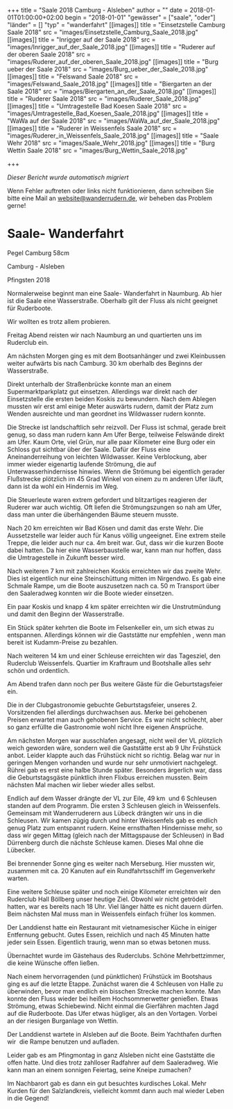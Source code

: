 +++
title = "Saale 2018 Camburg - Alsleben"
author = ""
date = 2018-01-01T01:00:00+02:00
begin = "2018-01-01"
"gewässer" = ["saale", "oder"]
"länder" = []
"typ" = "wanderfahrt"
[[images]]
title = "Einsetzstelle Camburg Saale 2018"
src = "images/Einsetzstelle_Camburg_Saale_2018.jpg"
[[images]]
title = "Inrigger auf der Saale 2018"
src = "images/Inrigger_auf_der_Saale_2018.jpg"
[[images]]
title = "Ruderer auf der oberen Saale 2018"
src = "images/Ruderer_auf_der_oberen_Saale_2018.jpg"
[[images]]
title = "Burg ueber der Saale 2018"
src = "images/Burg_ueber_der_Saale_2018.jpg"
[[images]]
title = "Felswand Saale 2018"
src = "images/Felswand_Saale_2018.jpg"
[[images]]
title = "Biergarten an der Saale 2018"
src = "images/Biergarten_an_der_Saale_2018.jpg"
[[images]]
title = "Ruderer Saale 2018"
src = "images/Ruderer_Saale_2018.jpg"
[[images]]
title = "Umtragestelle Bad Koesen Saale 2018"
src = "images/Umtragestelle_Bad_Koesen_Saale_2018.jpg"
[[images]]
title = "WaWa auf der Saale 2018"
src = "images/WaWa_auf_der_Saale_2018.jpg"
[[images]]
title = "Ruderer in Weissenfels Saale 2018"
src = "images/Ruderer_in_Weissenfels_Saale_2018.jpg"
[[images]]
title = "Saale Wehr 2018"
src = "images/Saale_Wehr_2018.jpg"
[[images]]
title = "Burg Wettin Saale 2018"
src = "images/Burg_Wettin_Saale_2018.jpg"

+++


*Dieser Bericht wurde automatisch migriert*

Wenn Fehler auftreten oder links nicht funktionieren, dann schreiben Sie bitte eine Mail an website@wanderrudern.de, wir beheben das Problem gerne!



# Saale- Wanderfahrt


Pegel Camburg 58cm

Camburg - Alsleben

Pfingsten 2018

Normalerweise beginnt man eine Saale- Wanderfahrt in Naumburg. Ab hier ist die Saale eine Wasserstraße. Oberhalb gilt der Fluss als nicht geeignet für Ruderboote.

Wir wollten es trotz allem probieren.

Freitag Abend reisten wir nach Naumburg an und quartierten uns im Ruderclub ein.

Am nächsten Morgen ging es mit dem Bootsanhänger und zwei Kleinbussen weiter aufwärts bis nach Camburg. 30 km oberhalb des Beginns der Wasserstraße.

Direkt unterhalb der Straßenbrücke konnte man an einem Supermarktparkplatz gut einsetzen. Allerdings war direkt nach der Einsetzstelle die ersten beiden Koskis zu bewundern. Nach dem Ablegen mussten wir erst aml einige Meter auswärts rudern, damit der Platz zum Wenden ausreichte und man geordnet ins Wildwasser rudern konnte.

Die Strecke ist landschaftlich sehr reizvoll. Der Fluss ist schmal, gerade breit genug, so dass man rudern kann Am Ufer Berge, teilweise Felswände direkt am Ufer. Kaum Orte, viel Grün, nur alle paar Kilometer eine Burg oder ein Schloss gut sichtbar über der Saale. Dafür der Fluss eine Aneinanderreihung von leichten Wildwasser. Keine Verblockung, aber immer wieder eigenartig laufende Strömung, die auf Unterwasserhindernisse hinwies. Wenn die Strömung bei eigentlich gerader Flußstrecke plötzlich im 45 Grad Winkel von einem zu m anderen Ufer läuft, dann ist da wohl ein Hindernis im Weg.

Die Steuerleute waren extrem gefordert und blitzartiges reagieren der Ruderer war auch wichtig. Oft liefen die Strömungszungen so nah am Ufer, dass man unter die überhängenden Bäume steuern musste.

Nach 20 km erreichten wir Bad Kösen und damit das erste Wehr. Die Aussetzstelle war leider auch für Kanus völlig ungeeignet. Eine extrem steile Treppe, die leider auch nur ca. 4m breit war. Gut, dass wir die kurzen Boote dabei hatten. Da hier eine Wasserbaustelle war, kann man nur hoffen, dass die Umtragestelle in Zukunft besser wird.

Nach weiteren 7 km mit zahlreichen Koskis erreichten wir das zweite Wehr. Dies ist eigentlich nur eine Steinschüttung mitten im Nirgendwo. Es gab eine Schmale Rampe, um die Boote auszusetzen nach ca. 50 m Transport über den Saaleradweg konnten wir die Boote wieder einsetzen.

Ein paar Koskis und knapp 4 km später erreichten wir die Unstrutmündung und damit den Beginn der Wasserstraße.

Ein Stück später kehrten die Boote im Felsenkeller ein, um sich etwas zu entspannen. Allerdings können wir die Gaststätte nur empfehlen , wenn man bereit ist Kudamm-Preise zu bezahlen.

Nach weiteren 14 km und einer Schleuse erreichten wir das Tagesziel, den Ruderclub Weissenfels. Quartier im Kraftraum und Bootshalle alles sehr schön und ordentlich.

Am Abend trafen dann noch per Bus weitere Gäste für die Geburtstagsfeier ein.

Die in der Clubgastronomie gebuchte Geburtstagsfeier, unseres 2. Vorsitzenden fiel allerdings durchwachsen aus. Merke bei gehobenen Preisen erwartet man auch gehobenen Service. Es war nicht schlecht, aber so ganz erfüllte die Gastronomie wohl nicht Ihre eigenen Ansprüche.

Am nächsten Morgen war ausschlafen angesagt, nicht weil der VL plötzlich weich geworden wäre, sondern weil die Gaststätte erst ab 9 Uhr Frühstück anbot. Leider klappte auch das Frühstück nicht so richtig. Belag war nur in geringen Mengen vorhanden und wurde nur sehr unmotiviert nachgelegt. Rührei gab es erst eine halbe Stunde später. Besonders ärgerlich war, dass die Geburtstagsgäste pünktlich ihren Flixbus erreichen mussten. Beim nächsten Mal machen wir lieber wieder alles selbst.

Endlich auf dem Wasser drängte der VL zur Eile, 49 km  und 6 Schleusen standen auf dem Programm. Die ersten 3 Schleusen gleich in Weissenfels. Gemeinsam mit Wanderruderern aus Lübeck drängten wir uns in die Schleusen. Wir kamen zügig durch und hinter Weissenfels gab es endlich genug Platz zum entspannt rudern. Keine ernsthaften Hindernisse mehr, so dass wir gegen Mittag (gleich nach der Mittagspause der Schleusen) in Bad Dürrenberg durch die nächste Schleuse kamen. Dieses Mal ohne die Lübecker.

Bei brennender Sonne ging es weiter nach Merseburg. Hier mussten wir, zusammen mit ca. 20 Kanuten auf ein Rundfahrtsschiff im Gegenverkehr warten.

Eine weitere Schleuse später und noch einige Kilometer erreichten wir den Ruderclub Hall Böllberg unser heutige Ziel. Obwohl wir nicht getrödelt hatten, war es bereits nach 18 Uhr. Viel länger hätte es nicht dauern dürfen. Beim nächsten Mal muss man in Weissenfels einfach früher los kommen.

Der Landdienst hatte ein Restaurant mit vietnamesischer Küche in einiger Entfernung gebucht. Gutes Essen, reichlich und nach 45 Minuten hatte jeder sein Essen. Eigentlich traurig, wenn man so etwas betonen muss.

Übernachtet wurde im Gästehaus des Ruderclubs. Schöne Mehrbettzimmer, die keine Wünsche offen ließen.

Nach einem hervorragenden (und pünktlichen) Frühstück im Bootshaus ging es auf die letzte Etappe. Zunächst waren die 4 Schleusen von Halle zu überwinden, bevor man endlich ein bisschen Strecke machen konnte. Man konnte den Fluss wieder bei heißem Hochsommerwetter genießen. Etwas Strömung, etwas Schiebewind. Nicht einmal die Gierfähren machten Jagd auf die Ruderboote. Das Ufer etwas hügliger, als an den Vortagen. Vorbei an der riesigen Burganlage von Wettin.

Der Landdienst wartete in Alsleben auf die Boote. Beim Yachthafen durften wir  die Rampe benutzen und aufladen.

Leider gab es am Pfingmontag in ganz Alsleben nicht eine Gaststätte die offen hatte. Und dies trotz zahlloser Radfahrer auf dem Saaleradweg. Wie kann man an einem sonnigen Feiertag, seine Kneipe zumachen?

Im Nachbarort gab es dann ein gut besuchtes kurdisches Lokal. Mehr Kurden für den Salzlandkreis, vielleicht kommt dann auch mal wieder Leben in die Gegend!